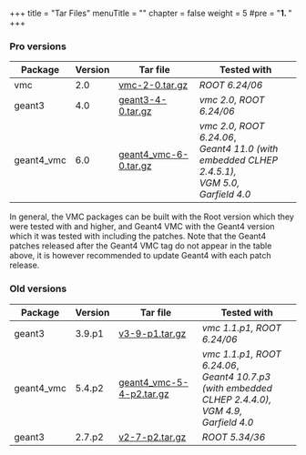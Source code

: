 +++
title = "Tar Files"
menuTitle = ""
chapter = false
weight = 5
#pre = "<b>1. </b>"
+++

### Pro versions

| Package | Version | Tar file | Tested with |
|---------|---------|----------| ------------|
| vmc | 2.0 | [vmc-2-0.tar.gz](https://github.com/vmc-project/vmc/archive/v2-0.tar.gz) | *ROOT 6.24/06* |
| geant3 | 4.0 | [geant3-4-0.tar.gz](https://github.com/vmc-project/geant3/archive/v4-0.tar.gz) | *vmc 2.0, ROOT 6.24/06* |
| geant4_vmc | 6.0 | [geant4_vmc-6-0.tar.gz](https://github.com/vmc-project/geant4_vmc/archive/v6-0.tar.gz) | *vmc 2.0, ROOT 6.24.06*,<br> *Geant4 11.0 (with embedded CLHEP 2.4.5.1),* <br> *VGM 5.0,* <br> *Garfield 4.0*|


In general, the VMC packages can be built with the Root version which they were tested with and higher, and Geant4 VMC with the Geant4 version which it was tested with including the patches. Note that the Geant4 patches released after the Geant4 VMC tag do not appear in the table above, it is however recommended to update Geant4 with each patch release.

### Old versions

| Package | Version | Tar file | Tested with |
|---------|---------|----------| ------------|
| geant3 | 3.9.p1 | [v3-9-p1.tar.gz](https://github.com/vmc-project/geant3/archive/v3-9-p1.tar.gz) | *vmc 1.1.p1, ROOT 6.24/06*  |
| geant4_vmc | 5.4.p2 | [geant4_vmc-5-4-p2.tar.gz](https://github.com/vmc-project/geant4_vmc/archive/v5-4-p2.tar.gz) | *vmc 1.1.p1, ROOT 6.24.06*,<br> *Geant4 10.7.p3 (with embedded CLHEP 2.4.4.0),* <br> *VGM 4.9,* <br> *Garfield 4.0*|
| geant3 | 2.7.p2 | [v2-7-p2.tar.gz](https://github.com/vmc-project/geant3/archive/v2-7-p2.tar.gz) | *ROOT 5.34/36*  |
